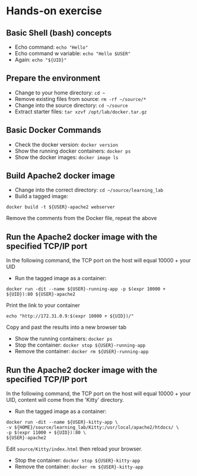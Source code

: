 # Hands-on exercise

## Basic Shell (bash) concepts
 * Echo command: ```echo "Hello"```
 * Echo command w variable: ```echo "Hello $USER"```
 * Again: ```echo "${UID}"```

## Prepare the environment
 * Change to your home directory: ```cd ~```
 * Remove existing files from source: ```rm -rf ~/source/*```
 * Change into the source directory: ```cd ~/source```
 * Extract starter files: ```tar xzvf /opt/lab/docker.tar.gz ```

## Basic Docker Commands
 * Check the docker version: ```docker version```
 * Show the running docker containers: ```docker ps```
 * Show the docker images: ```docker image ls```

## Build Apache2 docker image
 * Change into the correct directory: ```cd ~/source/learning_lab```
 * Build a tagged image: 
 
 ```docker build -t ${USER}-apache2 webserver```
 
Remove the comments from the Docker file, repeat the above

## Run the Apache2 docker image with the specified TCP/IP port
In the following command, the TCP port on the host will equal 10000 + your UID 
 * Run the tagged image as a container: 
 ```
 docker run -dit --name ${USER}-running-app -p $(expr 10000 + ${UID}):80 ${USER}-apache2
 ```
 
 Print the link to your container
 
 ```echo "http://172.31.0.9:$(expr 10000 + ${UID})/"```
 
 Copy and past the results into a new browser tab
 
 * Show the running containers: ```docker ps```
 * Stop the container: ```docker stop ${USER}-running-app```
 * Remove the container: ```docker rm ${USER}-running-app```

## Run the Apache2 docker image with the specified TCP/IP port
In the following command, the TCP port on the host will equal 10000 + your UID, content will come from the 'Kitty' directory. 
 * Run the tagged image as a container: 
 ```
 docker run -dit --name ${USER}-kitty-app \
 -v ${HOME}/source/learning_lab/Kitty:/usr/local/apache2/htdocs/ \
 -p $(expr 11000 + ${UID}):80 \
 ${USER}-apache2
 ```
 
 Edit ```source/Kitty/index.html``` then reload your browser.  
 
 * Stop the container: ```docker stop ${USER}-kitty-app```
 * Remove the container: ```docker rm ${USER}-kitty-app```

